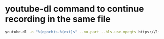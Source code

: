 # youtube-dl command to continue recording in the same file



```sh
youtube-dl -o "%(epoch)s.%(ext)s" --no-part --hls-use-mpegts https://link.m3u8
```
